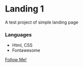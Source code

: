 # Landing 1
A test project of simple landing page


### Languages
- Html, CSS
- Fontawesome

[Follow Me!](https://github.com/Narsiskh)
